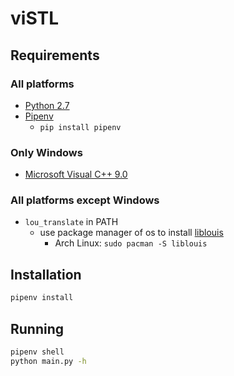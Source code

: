 # viSTL

## Requirements

### All platforms

- [Python 2.7](https://www.python.org/downloads/)
- [Pipenv](https://github.com/pypa/pipenv)
    - `pip install pipenv`

### Only Windows

- [Microsoft Visual C++ 9.0](http://aka.ms/vcpython27)

### All platforms except Windows

- `lou_translate` in PATH
    - use package manager of os to install [liblouis](https://github.com/liblouis/liblouis)
        - Arch Linux: `sudo pacman -S liblouis`

## Installation

```bash
pipenv install
```

## Running

```bash
pipenv shell
python main.py -h
```